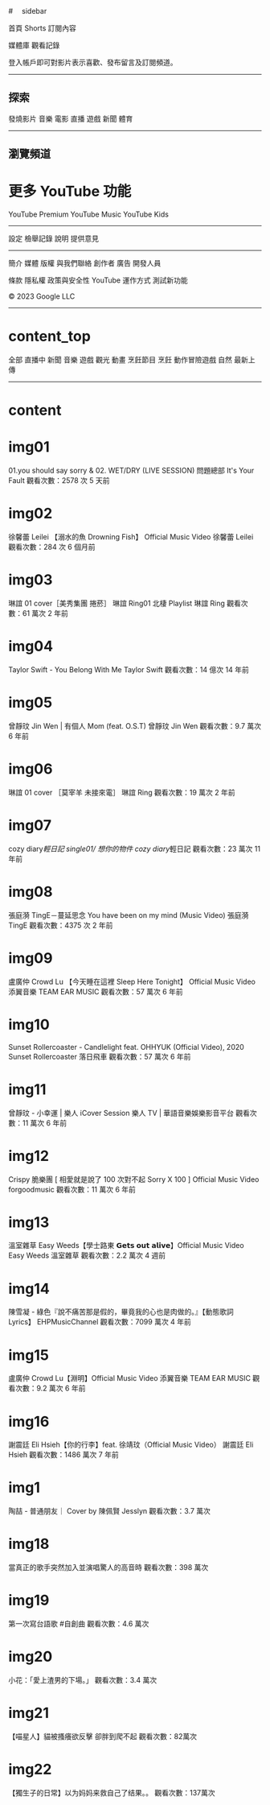 #　 sidebar

首頁
Shorts
訂閱內容

媒體庫
觀看記錄

登入帳戶即可對影片表示喜歡、發布留言及訂閱頻道。

---

## 探索

發燒影片
音樂
電影
直播
遊戲
新聞
體育

---

## 瀏覽頻道

# 更多 YouTube 功能

YouTube Premium
YouTube Music
YouTube Kids

---

設定
檢舉記錄
說明
提供意見

---

簡介
媒體
版權
與我們聯絡
創作者
廣告
開發人員

條款
隱私權
政策與安全性
YouTube 運作方式
測試新功能

© 2023 Google LLC

---

# content_top

全部
直播中
新聞
音樂
遊戲
觀光
動畫
烹飪節目
烹飪
動作冒險遊戲
自然
最新上傳

---

# content

# img01

01.you should say sorry & 02. WET/DRY (LIVE SESSION)
問題總部 It's Your Fault
觀看次數：2578 次
5 天前

# img02

徐馨蕾 Leilei 【溺水的魚 Drowning Fish】 Official Music Video
徐馨蕾 Leilei
觀看次數：284 次
6 個月前

# img03

琳誼 01 cover［美秀集團 捲菸］ 琳誼 Ring01 北棲 Playlist
琳誼 Ring
觀看次數：61 萬次 2 年前

# img04

Taylor Swift - You Belong With Me
Taylor Swift
觀看次數：14 億次 14 年前

# img05

曾靜玟 Jin Wen | 有個人 Mom (feat. O.S.T)
曾靜玟 Jin Wen
觀看次數：9.7 萬次 6 年前

# img06

琳誼 01 cover ［莫宰羊 未接來電］
琳誼 Ring
觀看次數：19 萬次 2 年前

# img07

cozy diary*輕日記 single01/ 想你的物件
cozy diary*輕日記
觀看次數：23 萬次 11 年前

# img08

張庭漪 TingE－蔓延思念 You have been on my mind (Music Video)
張庭漪 TingE
觀看次數：4375 次 2 年前

# img09

盧廣仲 Crowd Lu 【今天睡在這裡 Sleep Here Tonight】 Official Music Video
添翼音樂 TEAM EAR MUSIC
觀看次數：57 萬次 6 年前

# img10

Sunset Rollercoaster - Candlelight feat. OHHYUK (Official Video), 2020
Sunset Rollercoaster 落日飛車
觀看次數：57 萬次 6 年前

# img11

曾靜玟 - 小幸運 | 樂人 iCover Session
樂人 TV | 華語音樂娛樂影音平台
觀看次數：11 萬次 6 年前

# img12

Crispy 脆樂團 [ 相愛就是說了 100 次對不起 Sorry X 100 ] Official Music Video
forgoodmusic
觀看次數：11 萬次 6 年前

# img13

溫室雜草 Easy Weeds【學士路東 𝗚𝗲𝘁𝘀 𝗼𝘂𝘁 𝗮𝗹𝗶𝘃𝗲】Official Music Video
Easy Weeds 溫室雜草
觀看次數：2.2 萬次 4 週前

# img14

陳雪凝 - 綠色『說不痛苦那是假的，畢竟我的心也是肉做的。』【動態歌詞 Lyrics】
EHPMusicChannel
觀看次數：7099 萬次 4 年前

# img15

盧廣仲 Crowd Lu【淵明】Official Music Video
添翼音樂 TEAM EAR MUSIC
觀看次數：9.2 萬次 6 年前

# img16

謝震廷 Eli Hsieh【你的行李】feat. 徐靖玟（Official Music Video）
謝震廷 Eli Hsieh
觀看次數：1486 萬次 7 年前

# img1

陶喆 - 普通朋友｜ Cover by 陳佩賢 Jesslyn
觀看次數：3.7 萬次

# img18

當真正的歌手突然加入並演唱驚人的高音時
觀看次數：398 萬次

# img19

第一次寫台語歌 #自創曲
觀看次數：4.6 萬次

# img20

小花：「愛上渣男的下場。」
觀看次數：3.4 萬次


# img21
【喵星人】貓被搔癢欲反擊 卻胖到爬不起
觀看次數：82萬次

# img22
【獨生子的日常】以为妈妈来救自己了结果。。
觀看次數：137萬次